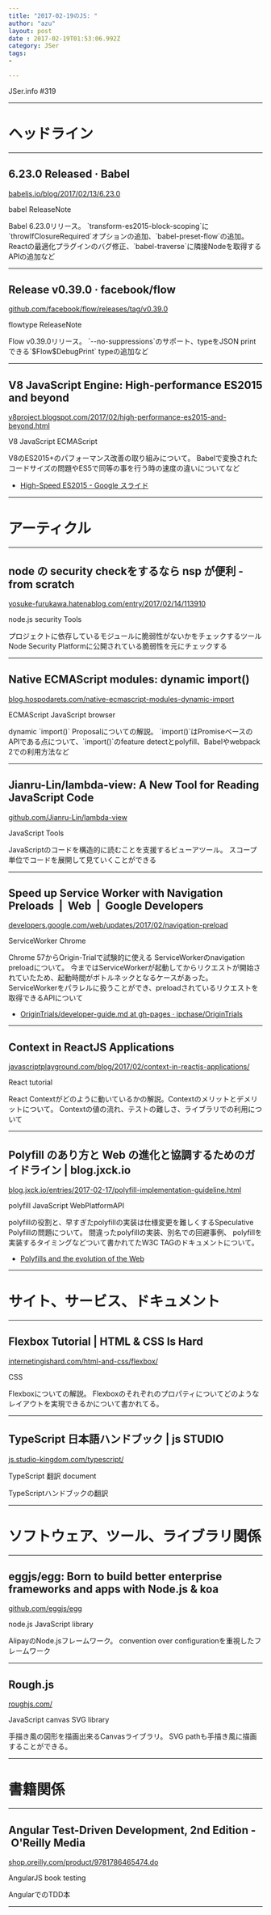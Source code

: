 ```yaml
---
title: "2017-02-19のJS: "
author: "azu"
layout: post
date : 2017-02-19T01:53:06.992Z
category: JSer
tags:
-

---
```


JSer.info #319

----

<h1 class="site-genre">ヘッドライン</h1>

----

## 6.23.0 Released · Babel
[babeljs.io/blog/2017/02/13/6.23.0](https://babeljs.io/blog/2017/02/13/6.23.0 "6.23.0 Released · Babel")
<p class="jser-tags jser-tag-icon"><span class="jser-tag">babel</span> <span class="jser-tag">ReleaseNote</span></p>
Babel 6.23.0リリース。
`transform-es2015-block-scoping`に`throwIfClosureRequired`オプションの追加、`babel-preset-flow`の追加。
Reactの最適化プラグインのバグ修正、`babel-traverse`に隣接Nodeを取得するAPIの追加など


----

## Release v0.39.0 · facebook/flow
[github.com/facebook/flow/releases/tag/v0.39.0](https://github.com/facebook/flow/releases/tag/v0.39.0 "Release v0.39.0 · facebook/flow")
<p class="jser-tags jser-tag-icon"><span class="jser-tag">flowtype</span> <span class="jser-tag">ReleaseNote</span></p>
Flow v0.39.0リリース。
`--no-suppressions`のサポート、typeをJSON printできる`$Flow$DebugPrint` typeの追加など


----

## V8 JavaScript Engine: High-performance ES2015 and beyond
[v8project.blogspot.com/2017/02/high-performance-es2015-and-beyond.html](https://v8project.blogspot.com/2017/02/high-performance-es2015-and-beyond.html "V8 JavaScript Engine: High-performance ES2015 and beyond")
<p class="jser-tags jser-tag-icon"><span class="jser-tag">V8</span> <span class="jser-tag">JavaScript</span> <span class="jser-tag">ECMAScript</span></p>
V8のES2015+のパフォーマンス改善の取り組みについて。
Babelで変換されたコードサイズの問題やES5で同等の事を行う時の速度の違いについてなど

- [High-Speed ES2015 - Google スライド](https://docs.google.com/presentation/d/1wiiZeRQp8-sXDB9xXBUAGbaQaWJC84M5RNxRyQuTmhk/present#slide&#x3D;id.p "High-Speed ES2015 - Google スライド")

----
<h1 class="site-genre">アーティクル</h1>

----

## node の security checkをするなら nsp が便利 - from scratch
[yosuke-furukawa.hatenablog.com/entry/2017/02/14/113910](http://yosuke-furukawa.hatenablog.com/entry/2017/02/14/113910 "node の security checkをするなら nsp が便利 - from scratch")
<p class="jser-tags jser-tag-icon"><span class="jser-tag">node.js</span> <span class="jser-tag">security</span> <span class="jser-tag">Tools</span></p>
プロジェクトに依存しているモジュールに脆弱性がないかをチェックするツール
Node Security Platformに公開されている脆弱性を元にチェックする


----

## Native ECMAScript modules: dynamic import()
[blog.hospodarets.com/native-ecmascript-modules-dynamic-import](https://blog.hospodarets.com/native-ecmascript-modules-dynamic-import "Native ECMAScript modules: dynamic import()")
<p class="jser-tags jser-tag-icon"><span class="jser-tag">ECMAScript</span> <span class="jser-tag">JavaScript</span> <span class="jser-tag">browser</span></p>
dynamic `import()` Proposalについての解説。
`import()`はPromiseベースのAPIである点について、`import()`のfeature detectとpolyfill、Babelやwebpack 2での利用方法など


----

## Jianru-Lin/lambda-view: A New Tool for Reading JavaScript Code
[github.com/Jianru-Lin/lambda-view](https://github.com/Jianru-Lin/lambda-view "Jianru-Lin/lambda-view: A New Tool for Reading JavaScript Code")
<p class="jser-tags jser-tag-icon"><span class="jser-tag">JavaScript</span> <span class="jser-tag">Tools</span></p>
JavaScriptのコードを構造的に読むことを支援するビューアツール。
スコープ単位でコードを展開して見ていくことができる


----

## Speed up Service Worker with Navigation Preloads  |  Web  |  Google Developers
[developers.google.com/web/updates/2017/02/navigation-preload](https://developers.google.com/web/updates/2017/02/navigation-preload "Speed up Service Worker with Navigation Preloads  |  Web  |  Google Developers")
<p class="jser-tags jser-tag-icon"><span class="jser-tag">ServiceWorker</span> <span class="jser-tag">Chrome</span></p>
Chrome 57からOrigin-Trialで試験的に使える ServiceWorkerのnavigation preloadについて。
今まではServiceWorkerが起動してからリクエストが開始されていたため、起動時間がボトルネックとなるケースがあった。
ServiceWorkerをパラレルに扱うことができ、preloadされているリクエストを取得できるAPIについて

- [OriginTrials/developer-guide.md at gh-pages · jpchase/OriginTrials](https://github.com/jpchase/OriginTrials/blob/gh-pages/developer-guide.md "OriginTrials/developer-guide.md at gh-pages · jpchase/OriginTrials")

----

## Context in ReactJS Applications
[javascriptplayground.com/blog/2017/02/context-in-reactjs-applications/](http://javascriptplayground.com/blog/2017/02/context-in-reactjs-applications/ "Context in ReactJS Applications")
<p class="jser-tags jser-tag-icon"><span class="jser-tag">React</span> <span class="jser-tag">tutorial</span></p>
React Contextがどのように動いているかの解説。Contextのメリットとデメリットについて。
Contextの値の流れ、テストの難しさ、ライブラリでの利用について


----

## Polyfill のあり方と Web の進化と協調するためのガイドライン | blog.jxck.io
[blog.jxck.io/entries/2017-02-17/polyfill-implementation-guideline.html](https://blog.jxck.io/entries/2017-02-17/polyfill-implementation-guideline.html "Polyfill のあり方と Web の進化と協調するためのガイドライン | blog.jxck.io")
<p class="jser-tags jser-tag-icon"><span class="jser-tag">polyfill</span> <span class="jser-tag">JavaScript</span> <span class="jser-tag">WebPlatformAPI</span></p>
polyfillの役割と、早すぎたpolyfillの実装は仕様変更を難しくするSpeculative Polyfillの問題について。
間違ったpolyfillの実装、別名での回避事例、
polyfillを実装するタイミングなどついて書かれてたW3C TAGのドキュメントについて。

- [Polyfills and the evolution of the Web](https://w3ctag.github.io/polyfills/ "Polyfills and the evolution of the Web")

----
<h1 class="site-genre">サイト、サービス、ドキュメント</h1>

----

## Flexbox Tutorial | HTML & CSS Is Hard
[internetingishard.com/html-and-css/flexbox/](https://internetingishard.com/html-and-css/flexbox/ "Flexbox Tutorial | HTML & CSS Is Hard")
<p class="jser-tags jser-tag-icon"><span class="jser-tag">CSS</span></p>
Flexboxについての解説。
Flexboxのそれぞれのプロパティについてどのようなレイアウトを実現できるかについて書かれてる。


----

## TypeScript 日本語ハンドブック | js STUDIO
[js.studio-kingdom.com/typescript/](http://js.studio-kingdom.com/typescript/ "TypeScript 日本語ハンドブック | js STUDIO")
<p class="jser-tags jser-tag-icon"><span class="jser-tag">TypeScript</span> <span class="jser-tag">翻訳</span> <span class="jser-tag">document</span></p>
TypeScriptハンドブックの翻訳


----
<h1 class="site-genre">ソフトウェア、ツール、ライブラリ関係</h1>

----

## eggjs/egg: Born to build better enterprise frameworks and apps with Node.js & koa
[github.com/eggjs/egg](https://github.com/eggjs/egg "eggjs/egg: Born to build better enterprise frameworks and apps with Node.js & koa")
<p class="jser-tags jser-tag-icon"><span class="jser-tag">node.js</span> <span class="jser-tag">JavaScript</span> <span class="jser-tag">library</span></p>
AlipayのNode.jsフレームワーク。
convention over configurationを重視したフレームワーク


----

## Rough.js
[roughjs.com/](https://roughjs.com/ "Rough.js")
<p class="jser-tags jser-tag-icon"><span class="jser-tag">JavaScript</span> <span class="jser-tag">canvas</span> <span class="jser-tag">SVG</span> <span class="jser-tag">library</span></p>
手描き風の図形を描画出来るCanvasライブラリ。
SVG pathも手描き風に描画することができる。


----
<h1 class="site-genre">書籍関係</h1>

----

## Angular Test-Driven Development, 2nd Edition - O'Reilly Media
[shop.oreilly.com/product/9781786465474.do](http://shop.oreilly.com/product/9781786465474.do "Angular Test-Driven Development, 2nd Edition - O'Reilly Media")
<p class="jser-tags jser-tag-icon"><span class="jser-tag">AngularJS</span> <span class="jser-tag">book</span> <span class="jser-tag">testing</span></p>
AngularでのTDD本


----
